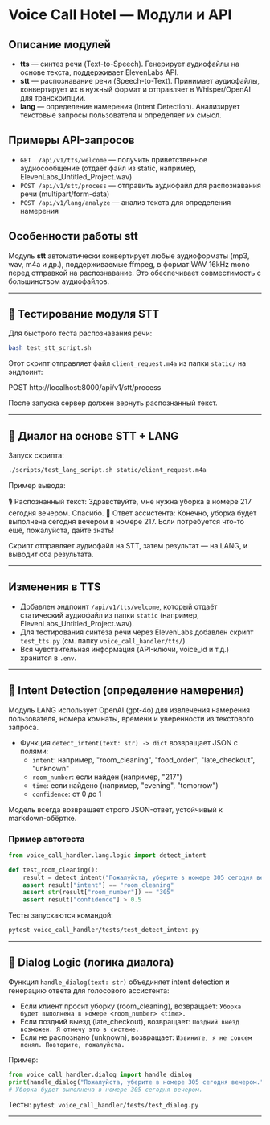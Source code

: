 # Voice Call Hotel — Модули и API

## Описание модулей

- **tts** — синтез речи (Text-to-Speech). Генерирует аудиофайлы на основе текста, поддерживает ElevenLabs API.
- **stt** — распознавание речи (Speech-to-Text). Принимает аудиофайлы, конвертирует их в нужный формат и отправляет в Whisper/OpenAI для транскрипции.
- **lang** — определение намерения (Intent Detection). Анализирует текстовые запросы пользователя и определяет их смысл.

## Примеры API-запросов

- `GET  /api/v1/tts/welcome` — получить приветственное аудиосообщение (отдаёт файл из static, например, ElevenLabs_Untitled_Project.wav)
- `POST /api/v1/stt/process` — отправить аудиофайл для распознавания речи (multipart/form-data)
- `POST /api/v1/lang/analyze` — анализ текста для определения намерения

## Особенности работы stt

Модуль **stt** автоматически конвертирует любые аудиоформаты (mp3, wav, m4a и др.), поддерживаемые ffmpeg, в формат WAV 16kHz mono перед отправкой на распознавание. Это обеспечивает совместимость с большинством аудиофайлов.

---

## 🧪 Тестирование модуля STT
Для быстрого теста распознавания речи:

```bash
bash test_stt_script.sh
```

Этот скрипт отправляет файл `client_request.m4a` из папки `static/` на эндпоинт:

POST http://localhost:8000/api/v1/stt/process

После запуска сервер должен вернуть распознанный текст.

---

## 🧠 Диалог на основе STT + LANG

Запуск скрипта:
```bash
./scripts/test_lang_script.sh static/client_request.m4a
```

Пример вывода:

🎙️  Распознанный текст: Здравствуйте, мне нужна уборка в номере 217 сегодня вечером. Спасибо.
💭 Ответ ассистента: Конечно, уборка будет выполнена сегодня вечером в номере 217. Если потребуется что-то ещё, пожалуйста, дайте знать!

Скрипт отправляет аудиофайл на STT, затем результат — на LANG, и выводит оба результата.

---

## Изменения в TTS
- Добавлен эндпоинт `/api/v1/tts/welcome`, который отдаёт статический аудиофайл из папки `static` (например, ElevenLabs_Untitled_Project.wav).
- Для тестирования синтеза речи через ElevenLabs добавлен скрипт `test_tts.py` (см. папку `voice_call_handler/tts/`).
- Вся чувствительная информация (API-ключи, voice_id и т.д.) хранится в `.env`.

---

## 🧠 Intent Detection (определение намерения)

Модуль LANG использует OpenAI (gpt-4o) для извлечения намерения пользователя, номера комнаты, времени и уверенности из текстового запроса.

- Функция `detect_intent(text: str) -> dict` возвращает JSON с полями:
  - `intent`: например, "room_cleaning", "food_order", "late_checkout", "unknown"
  - `room_number`: если найден (например, "217")
  - `time`: если найдено (например, "evening", "tomorrow")
  - `confidence`: от 0 до 1

Модель всегда возвращает строго JSON-ответ, устойчивый к markdown-обёртке.

### Пример автотеста

```python
from voice_call_handler.lang.logic import detect_intent

def test_room_cleaning():
    result = detect_intent("Пожалуйста, уберите в номере 305 сегодня вечером.")
    assert result["intent"] == "room_cleaning"
    assert str(result["room_number"]) == "305"
    assert result["confidence"] > 0.5
```

Тесты запускаются командой:
```bash
pytest voice_call_handler/tests/test_detect_intent.py
```

---

## 🔄 Dialog Logic (логика диалога)

Функция `handle_dialog(text: str)` объединяет intent detection и генерацию ответа для голосового ассистента:

- Если клиент просит уборку (room_cleaning), возвращает: `Уборка будет выполнена в номере <room_number> <time>.`
- Если поздний выезд (late_checkout), возвращает: `Поздний выезд возможен. Я отмечу это в системе.`
- Если не распознано (unknown), возвращает: `Извините, я не совсем понял. Повторите, пожалуйста.`

Пример:
```python
from voice_call_handler.dialog import handle_dialog
print(handle_dialog("Пожалуйста, уберите в номере 305 сегодня вечером."))
# Уборка будет выполнена в номере 305 сегодня вечером.
```

Тесты: `pytest voice_call_handler/tests/test_dialog.py`

--- 